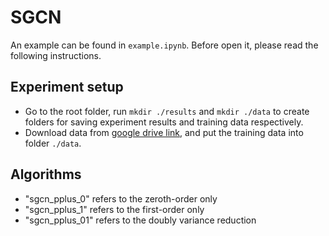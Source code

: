 # SGCN

An example can be found in `example.ipynb`. Before open it, please read the following instructions.

## Experiment setup
- Go to the root folder, run `mkdir ./results` and `mkdir ./data` to create folders for saving experiment results and training data respectively.
- Download data from [google drive link](https://drive.google.com/drive/folders/1qrFuQOxrbaDziJFeEkpAiXmL_C8dlk3K?usp=sharing), and put the training data into folder `./data`.

## Algorithms
- "sgcn_pplus_0" refers to the zeroth-order only
- "sgcn_pplus_1" refers to the first-order only
- "sgcn_pplus_01" refers to the doubly variance reduction
